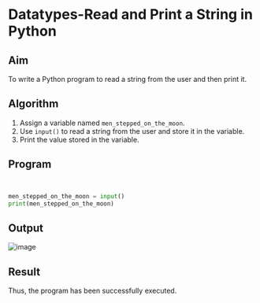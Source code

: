 # Datatypes-Read and Print a String in Python

##  Aim
To write a Python program to read a string from the user and then print it.

##  Algorithm
1. Assign a variable named `men_stepped_on_the_moon`.
2. Use `input()` to read a string from the user and store it in the variable.
3. Print the value stored in the variable.

##  Program

```python


men_stepped_on_the_moon = input()
print(men_stepped_on_the_moon)

```
## Output

![image](https://github.com/user-attachments/assets/19626492-1e24-4806-bee9-8ba35ab7b38b)

## Result

Thus, the program has been successfully executed.
